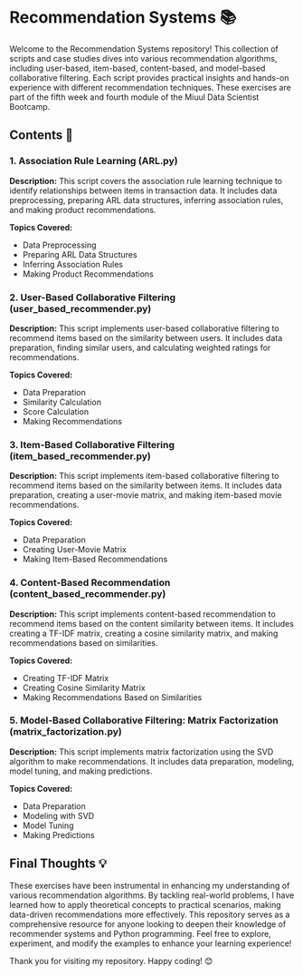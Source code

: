 # Recommendation Systems 📚

Welcome to the Recommendation Systems repository! This collection of scripts and case studies dives into various recommendation algorithms, including user-based, item-based, content-based, and model-based collaborative filtering. Each script provides practical insights and hands-on experience with different recommendation techniques. These exercises are part of the fifth week and fourth module of the Miuul Data Scientist Bootcamp.

## Contents 📂

### 1. Association Rule Learning (ARL.py)
**Description:**
This script covers the association rule learning technique to identify relationships between items in transaction data. It includes data preprocessing, preparing ARL data structures, inferring association rules, and making product recommendations.

**Topics Covered:**
- Data Preprocessing
- Preparing ARL Data Structures
- Inferring Association Rules
- Making Product Recommendations

### 2. User-Based Collaborative Filtering (user_based_recommender.py)
**Description:**
This script implements user-based collaborative filtering to recommend items based on the similarity between users. It includes data preparation, finding similar users, and calculating weighted ratings for recommendations.

**Topics Covered:**
- Data Preparation
- Similarity Calculation
- Score Calculation
- Making Recommendations

### 3. Item-Based Collaborative Filtering (item_based_recommender.py)
**Description:**
This script implements item-based collaborative filtering to recommend items based on the similarity between items. It includes data preparation, creating a user-movie matrix, and making item-based movie recommendations.

**Topics Covered:**
- Data Preparation
- Creating User-Movie Matrix
- Making Item-Based Recommendations

### 4. Content-Based Recommendation (content_based_recommender.py)
**Description:**
This script implements content-based recommendation to recommend items based on the content similarity between items. It includes creating a TF-IDF matrix, creating a cosine similarity matrix, and making recommendations based on similarities.

**Topics Covered:**
- Creating TF-IDF Matrix
- Creating Cosine Similarity Matrix
- Making Recommendations Based on Similarities

### 5. Model-Based Collaborative Filtering: Matrix Factorization (matrix_factorization.py)
**Description:**
This script implements matrix factorization using the SVD algorithm to make recommendations. It includes data preparation, modeling, model tuning, and making predictions.

**Topics Covered:**
- Data Preparation
- Modeling with SVD
- Model Tuning
- Making Predictions

## Final Thoughts 💡
These exercises have been instrumental in enhancing my understanding of various recommendation algorithms. By tackling real-world problems, I have learned how to apply theoretical concepts to practical scenarios, making data-driven recommendations more effectively. This repository serves as a comprehensive resource for anyone looking to deepen their knowledge of recommender systems and Python programming. Feel free to explore, experiment, and modify the examples to enhance your learning experience!

Thank you for visiting my repository. Happy coding! 😊
